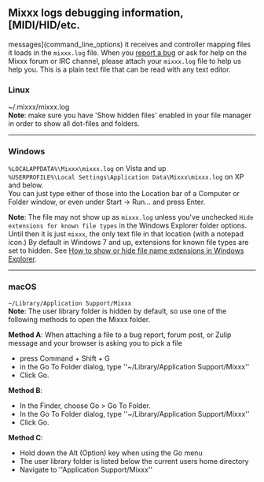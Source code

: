 ## Mixxx logs debugging information, [MIDI/HID/etc.
messages](command_line_options) it receives and controller mapping files
it loads in the `mixxx.log` file. When you [report a
bug](reporting%20bugs) or ask for help on the Mixxx forum or IRC
channel, please attach your `mixxx.log` file to help us help you. This
is a plain text file that can be read with any text editor.

### **Linux**
\~/.mixxx/mixxx.log  
**Note**: make sure you have 'Show hidden files' enabled in your file manager
in order to show all dot-files and folders.

***

### **Windows**

`%LOCALAPPDATA%\Mixxx\mixxx.log` on Vista and up  
`%USERPROFILE%\Local Settings\Application Data\Mixxx\mixxx.log` on
XP and below.  
You can just type either of those into the Location
bar of a Computer or Folder window, or even under Start -\> Run...
and press Enter.

**Note**: The file may not show up as `mixxx.log` unless you've
    unchecked `Hide extensions for known file types` in the Windows
    Explorer folder options. Until then it is just `mixxx`, the only
    text file in that location (with a notepad icon.) By default in
    Windows 7 and up, extensions for known file types are set to hidden.
    See [How to show or hide file name extensions in Windows
    Explorer](http://support.microsoft.com/kb/865219).

***

### **macOS**
`~/Library/Application Support/Mixxx`  
**Note**: The user library folder is hidden by default, so use one of
the following methods to open the Mixxx folder.

**Method A**:
When attaching a file to a bug report, forum post, or Zulip message and your browser is asking you to pick a file
* press Command + Shift + G
* in the Go To Folder dialog, type ''~/Library/Application Support/Mixxx''
* Click Go.

**Method B**:
* In the Finder, choose Go > Go To Folder.
* In the Go To Folder dialog, type ''~/Library/Application Support/Mixxx''
* Click Go.

**Method C**:
* Hold down the Alt (Option) key when using the Go menu
* The user library folder is listed below the current users home directory
* Navigate to ''Application Support/Mixxx''

